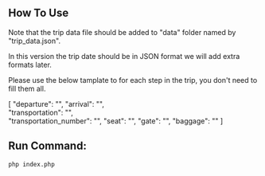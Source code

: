 ## How To Use

Note that the trip data file should be added to "data" folder named by "trip_data.json".

In this version the trip date should be in JSON format we will add extra formats later.

Please use the below tamplate to for each step in the trip, you don't need to fill them all.

[
    "departure": "",
    "arrival": "",    
    "transportation": "",    
    "transportation_number": "",
    "seat": "",
    "gate": "",
    "baggage": ""
]

## Run Command: 

```
php index.php
```
